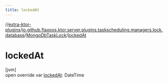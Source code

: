 ```yaml
---
title: lockedAt
---
```

//[extra-ktor-plugins](../../../index.md)/[io.github.flaxoos.ktor.server.plugins.taskscheduling.managers.lock.database](../index.md)/[MongoDbTaskLock](index.md)/[lockedAt](locked-at.md)



# lockedAt



[jvm]\
open override var [lockedAt](locked-at.md): DateTime




